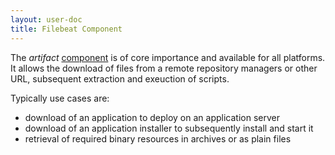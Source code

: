 ```yaml
---
layout: user-doc
title: Filebeat Component
---
```


The _artifact_ [component](./components.html) is of core importance and
available for all platforms. It allows the download of files from a remote
repository managers or other URL, subsequent extraction and exeuction of scripts.

Typically use cases are:

- download of an application to deploy on an application server
- download of an application installer to subsequently install and start it
- retrieval of required binary resources in archives or as plain files 

